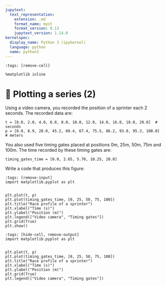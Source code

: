 ```yaml
---
jupytext:
  text_representation:
    extension: .md
    format_name: myst
    format_version: 0.13
    jupytext_version: 1.14.0
kernelspec:
  display_name: Python 3 (ipykernel)
  language: python
  name: python3
---
```


```{code-cell} ipython3
:tags: [remove-cell]

%matplotlib inline
```


# 💪 Plotting a series (2)

Using a video camera, you recorded the position of a sprinter each 2 seconds. The recorded data are:

```{code-cell} ipython3
t = [0.0, 2.0, 4.0, 6.0, 8.0, 10.0, 12.0, 14.0, 16.0, 18.0, 20.0]  # seconds
p = [0.0, 8.9, 28.0, 45.2, 60.4, 67.4, 75.5, 86.2, 93.0, 95.3, 100.0]  # meters
```

You also used five timing gates placed at positions 0m, 25m, 50m, 75m and 100m. The time recorded by these timing gates are:

```{code-cell} ipython3
timing_gates_time = [0.0, 2.65, 5.70, 10.25, 20.0]
```

Write a code that produces this figure:

```{code-cell} ipython3
:tags: [remove-input]
import matplotlib.pyplot as plt


plt.plot(t, p)
plt.plot(timing_gates_time, [0, 25, 50, 75, 100])
plt.title("Race profile of a sprinter")
plt.xlabel("Time (s)")
plt.ylabel("Position (m)")
plt.legend(["Video camera", "Timing gates"])
plt.grid(True)
plt.show()
```

```{code-cell} ipython3
:tags: [hide-cell, remove-output]
import matplotlib.pyplot as plt


plt.plot(t, p)
plt.plot(timing_gates_time, [0, 25, 50, 75, 100])
plt.title("Race profile of a sprinter")
plt.xlabel("Time (s)")
plt.ylabel("Position (m)")
plt.grid(True)
plt.legend(["Video camera", "Timing gates"])
```
